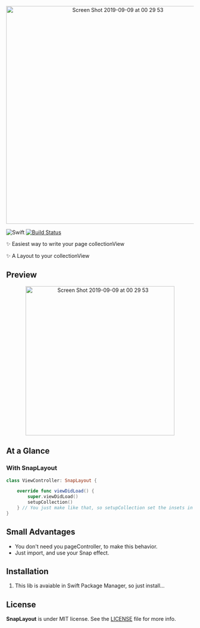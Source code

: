 <p align="center">
    <img width="584" alt="Screen Shot 2019-09-09 at 00 29 53" src="https://user-images.githubusercontent.com/32227073/64501744-065b8080-d299-11e9-9d42-c7cd00d214f6.png">
</p>

![Swift](https://img.shields.io/badge/Swift-5.0-orange.svg)
[![Build Status](https://travis-ci.org/ViniciusDeep/CBuilder.svg?branch=master)](https://travis-ci.org/ViniciusDeep/CBuilder)




✨ Easiest way to write your page collectionView

✨ A Layout to your collectionView

## Preview


<p align="center">
    <img height="400" alt="Screen Shot 2019-09-09 at 00 29 53" src="https://user-images.githubusercontent.com/32227073/64501779-3acf3c80-d299-11e9-89aa-301293bb0982.gif">
</p>

## At a Glance

### With SnapLayout

```swift
class ViewController: SnapLayout {

    override func viewDidLoad() {
        super.viewDidLoad()
        setupCollection()
    } // You just make like that, so setupCollection set the insets in your collectionView
}
```


## Small Advantages

- You don't need you pageController, to make this behavior.
- Just import, and use your Snap effect.



## Installation
1. This lib is avaiable in Swift Package Manager, so just install...
 

## License

**SnapLayout** is under MIT license. See the [LICENSE](LICENSE) file for more info.

